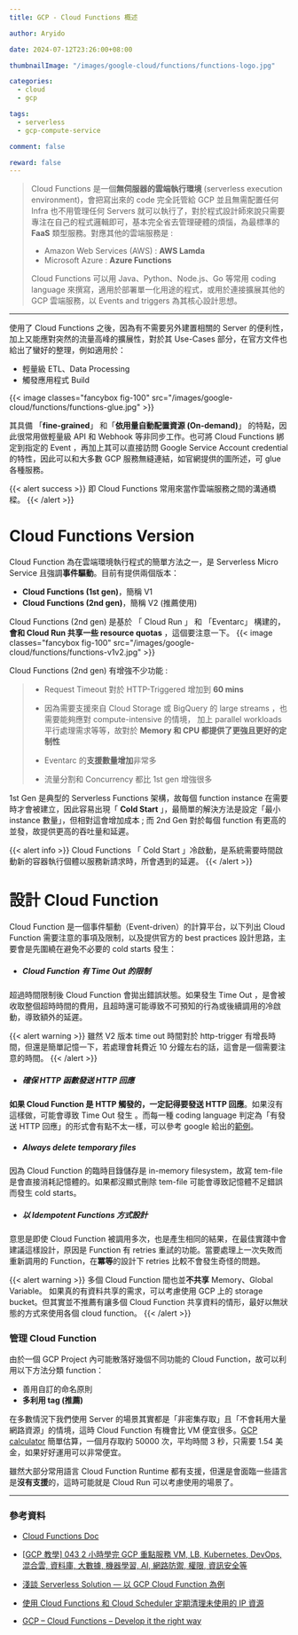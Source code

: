 ```yaml
---
title: GCP - Cloud Functions 概述

author: Aryido

date: 2024-07-12T23:26:00+08:00

thumbnailImage: "/images/google-cloud/functions/functions-logo.jpg"

categories:
  - cloud
  - gcp

tags:
  - serverless
  - gcp-compute-service

comment: false

reward: false
---
```


<!--BODY-->

> Cloud Functions 是一個**無伺服器的雲端執行環境** (serverless execution environment)，會把寫出來的 code 完全託管給 GCP 並且無需配置任何 Infra 也不用管理任何 Servers 就可以執行了，對於程式設計師來說只需要專注在自己的程式邏輯即可，基本完全省去管理硬體的煩惱，為最標準的 **FaaS** 類型服務。對應其他的雲端服務是 :
>
> - Amazon Web Services (AWS) : **AWS Lamda**
> - Microsoft Azure : **Azure Functions**
>
> Cloud Functions 可以用 Java、Python、Node.js、Go 等常用 coding language 來撰寫，適用於部署單一化用途的程式，或用於連接擴展其他的 GCP 雲端服務，以 Events and triggers 為其核心設計思想。

<!--more-->

---

使用了 Cloud Functions 之後，因為有不需要另外建置相關的 Server 的便利性，加上又能應對突然的流量高峰的擴展性，對於其 Use-Cases 部分，在官方文件也給出了蠻好的整理，例如適用於：

- 輕量級 ETL、Data Processing
- 觸發應用程式 Build

{{< image classes="fancybox fig-100" src="/images/google-cloud/functions/functions-glue.jpg" >}}

其具備 「**fine-grained**」 和「**依用量自動配置資源 (On-demand)**」
的特點，因此很常用做輕量級 API 和 Webhook 等非同步工作。也可將 Cloud Functions 綁定到指定的 Event ，再加上其可以直接訪問 Google Service Account credential 的特性，因此可以和大多數 GCP 服務無縫連結，如官網提供的圖所述，可 glue 各種服務。

{{< alert success >}}
即 Cloud Functions 常用來當作雲端服務之間的溝通橋樑。
{{< /alert >}}

# Cloud Functions Version

Cloud Function 為在雲端環境執行程式的簡單方法之一，是 Serverless Micro Service 且強調**事件驅動**。目前有提供兩個版本：

- **Cloud Functions (1st gen)**，簡稱 V1
- **Cloud Functions (2nd gen)**，簡稱 V2 (推薦使用)

Cloud Functions (2nd gen) 是基於 「 Cloud Run 」 和 「Eventarc」 構建的，**會和 Cloud Run 共享一些 resource quotas** ，這個要注意一下。
{{< image classes="fancybox fig-100" src="/images/google-cloud/functions/functions-v1v2.jpg" >}}

Cloud Functions (2nd gen) 有增強不少功能 :

> - Request Timeout 對於 HTTP-Triggered 增加到 **60 mins**
>
> - 因為需要支援來自 Cloud Storage 或 BigQuery 的 large streams ，也需要能夠應對 compute-intensive 的情境， 加上 parallel workloads 平行處理需求等等，故對於 **Memory 和 CPU 都提供了更強且更好的定制性**
>
> - Eventarc 的**支援數量增加**非常多
>
> - 流量分割和 Concurrency 都比 1st gen 增強很多

1st Gen 是典型的 Serverless Functions 架構，故每個 function instance 在需要時才會被建立，因此容易出現「 **Cold Start** 」，最簡單的解決方法是設定「最小 instance 數量」，但相對這會增加成本 ; 而 2nd Gen 對於每個 function 有更高的並發，故提供更高的吞吐量和延遲。

{{< alert info >}}
Cloud Functions 「 Cold Start 」冷啟動，是系統需要時間啟動新的容器執行個體以服務新請求時，所會遇到的延遲。
{{< /alert >}}

# 設計 Cloud Function

Cloud Function 是一個事件驅動（Event-driven）的計算平台，以下列出 Cloud Function 需要注意的事項及限制，以及提供官方的 best practices 設計思路，主要會是先圍繞在避免不必要的 cold starts 發生：

- ##### Cloud Function 有 Time Out 的限制

超過時間限制後 Cloud Function 會拋出錯誤狀態。如果發生 Time Out ，是會被收取整個超時時間的費用，且超時還可能導致不可預知的行為或後續調用的冷啟動，導致額外的延遲。

{{< alert warning >}}
雖然 V2 版本 time out 時間對於 http-trigger 有增長時間，但還是簡單記憶一下，若處理會耗費近 10 分鐘左右的話，這會是一個需要注意的時間。
{{< /alert >}}

- ##### 確保 HTTP 函數發送 HTTP 回應

**如果 Cloud Function 是 HTTP 觸發的，一定記得要發送 HTTP 回應**。如果沒有這樣做，可能會導致 Time Out 發生 。而每一種 coding language 判定為「有發送 HTTP 回應」的形式會有點不太一樣，可以參考 google 給出的[範例](https://cloud.google.com/functions/docs/bestpractices/tips#ensure_http_functions_send_an_http_response)。

- ##### Always delete temporary files

因為 Cloud Function 的臨時目錄儲存是 in-memory filesystem，故寫 tem-file 是會直接消耗記憶體的。如果都沒顯式刪除 tem-file 可能會導致記憶體不足錯誤而發生 cold starts。

- ##### 以 Idempotent Functions 方式設計

意思是即使 Cloud Function 被調用多次，也是產生相同的結果，在最佳實踐中會建議這樣設計，原因是 Function 有 retries 重試的功能。當要處理上一次失敗而重新調用的 Function，在**冪等**的設計下 retries 比較不會發生奇怪的問題。

{{< alert warning >}}
多個 Cloud Function 間也並**不共享** Memory、Global Variable。
如果真的有資料共享的需求，可以考慮使用 GCP 上的 storage bucket。但其實並不推薦有讓多個 Cloud Function 共享資料的情形，最好以無狀態的方式來使用各個 cloud function。
{{< /alert >}}

### 管理 Cloud Function

由於一個 GCP Project 內可能散落好幾個不同功能的 Cloud Function，故可以利用以下方法分類 function：

- 善用自訂的命名原則
- **多利用 tag (推薦)**

在多數情況下我們使用 Server 的場景其實都是「非密集存取」且「不會耗用大量網路資源」的情境，這時 Cloud Function 有機會比 VM 便宜很多。[GCP calculator](https://cloud.google.com/products/calculator?hl=en) 簡單估算，一個月存取約 50000 次，平均時間 3 秒，只需要 1.54 美金，如果好好運用可以非常便宜。

雖然大部分常用語言 Cloud Function Runtime 都有支援，但還是會面臨一些語言是**沒有支援**的，這時可能就是 Cloud Run 可以考慮使用的場景了。

---

### 參考資料

- [Cloud Functions Doc](https://cloud.google.com/functions/docs/concepts/overview)

- [[GCP 教學] 043 2 小時學完 GCP 重點服務 VM, LB, Kubernetes, DevOps, 混合雲, 資料庫, 大數據, 機器學習, AI, 網路防禦, 權限, 資訊安全等](https://www.youtube.com/watch?v=hQE14DX4LHQ&t=134s)

- [淺談 Serverless Solution — 以 GCP Cloud Function 為例](https://medium.com/%E5%AE%85%E7%94%B7%E9%9B%9C%E5%AD%B8%E7%AD%86%E8%A8%98/%E6%B7%BA%E8%AB%87serverless-solution-%E4%BB%A5gcp-cloud-function%E7%82%BA%E4%BE%8B-6374bf74df98)

- [使用 Cloud Functions 和 Cloud Scheduler 定期清理未使用的 IP 資源](https://vocus.cc/article/65757016fd897800011f2853)

- [GCP – Cloud Functions – Develop it the right way](https://medium.com/google-cloud/gcp-cloud-functions-develop-it-the-right-way-82e633b07756)
